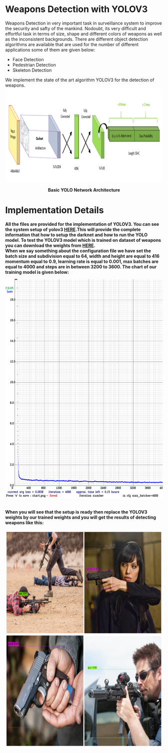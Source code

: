 # Weapons Detection with YOLOV3
Weapons Detection in very important task in surveillance system to improve the security and safty of the mankind. Nodoubt, its very difficult and effortful task in terms of size, shape and different colors of weapons as well as the inconsistent backgrounds. There are different object detection algorithms are available that are used for the number of different applications some of them are given below:<br/>
- Face Detection
- Pedestrian Detection
- Skeleton Detection<br/>

We implement the state of the art algorithm YOLOV3 for the detection of weapons.<br/>
<img src="https://github.com/tufailshah786/Weapons-Detection-with-YOLOV3/blob/main/network.png" width="1500" height="300"><br/>
<p align="center">
<strong>Basic YOLO Network Architecture<strong>
</p>
  
# Implementation Details
All the files are provided for the implementation of YOLOV3. You can see the system setup of yolov3 [HERE](https://youtu.be/wBtiGTToVEE).This will provide the complete information that how to setup the darknet and how to run the YOLO model. To test the YOLOV3 model which is trained on dataset of weapons you can download the weights from [HERE](https://drive.google.com/drive/folders/1HtQZOXMrpM5VvhoiC70vqO7-BCGRGXvW).<br/>
When we say something about the configuration file we have set the batch size and subdivision equal to 64, width and height are equal to 416 momentum equal to 0.9, learning rate is equal to 0.001, max batches are equal to 4000 and steps are in between 3200 to 3600. The chart of our training model is given below:<br/>


<img src="https://github.com/tufailshah786/Weapons-Detection-with-YOLOV3/blob/main/chart_yolov3.png" width="700" height="700"><br/><br/>


When you will see that the setup is ready then replace the YOLOV3 weights by our trained weights and you will get the results of detecting weapons like this:<br/> 


<img src="https://github.com/tufailshah786/Weapons-Detection-with-YOLOV3/blob/main/g2.png" width="700" height="700"><br/><br/>


